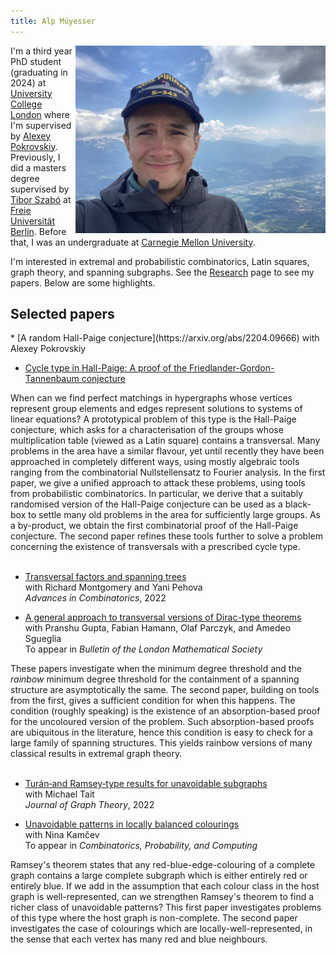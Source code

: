 ```yaml
---
title: Alp Müyesser
---
```

<img style="float: right;" src="/assets/images/photo.jpeg" alt="A photo of me" class="profile" width=400/>

I'm a third year PhD student (graduating in 2024) at [University College London](https://www.ucl.ac.uk) where I'm supervised by [Alexey Pokrovskiy](https://alexeypokrovskiy.com).  Previously, I did a masters degree supervised by [Tibor Szabó](http://page.mi.fu-berlin.de/szabo/) at [Freie Universität Berlin](https://www.fu-berlin.de/en/index.html). Before that, I was an undergraduate at [Carnegie Mellon University](https://www.cmu.edu). 

I'm interested in extremal and probabilistic combinatorics, Latin squares, graph theory, and spanning subgraphs. See the [Research](/research) page to see my papers. Below are some highlights. 
<br/>
<h2>Selected papers</h2>
<p style="margin-bottom:0.15cm;"></p>
* [A random Hall-Paige conjecture](https://arxiv.org/abs/2204.09666)  
with Alexey Pokrovskiy  

* [Cycle type in Hall-Paige: A proof of the Friedlander-Gordon-Tannenbaum conjecture](https://arxiv.org/abs/2303.16157)  
  
When can we find perfect matchings in hypergraphs whose vertices represent group elements and edges represent solutions to systems of linear equations? A prototypical problem of this type is the Hall-Paige conjecture, which asks for a characterisation of the groups whose multiplication table (viewed as a Latin square) contains a transversal. Many problems in the area have a similar flavour, yet until recently they have been approached in completely different ways, using mostly algebraic tools ranging from the combinatorial Nullstellensatz to Fourier analysis. In the first paper, we give a unified approach to attack these problems, using tools from probabilistic combinatorics. In particular, we derive that a suitably randomised version of the Hall-Paige conjecture can be used as a black-box to settle many old problems in the area for sufficiently large groups. As a by-product, we obtain the first combinatorial proof of the Hall-Paige conjecture. 
The second paper refines these tools further to solve a problem concerning the existence of transversals with a prescribed cycle type. 
<br/><br/>

* [Transversal factors and spanning trees](https://arxiv.org/abs/2107.04629)  
with Richard Montgomery and Yani Pehova    
_Advances in Combinatorics_, 2022  

* [A general approach to transversal versions of Dirac-type theorems](https://arxiv.org/pdf/2209.09289.pdf)  
with Pranshu Gupta, Fabian Hamann, Olaf Parczyk, and Amedeo Sgueglia  
To appear in _Bulletin of the London Mathematical Society_   

These papers investigate when the minimum degree threshold and the *rainbow* minimum degree threshold for the containment of a spanning structure are asymptotically the same. The second paper, building on tools from the first, gives a sufficient condition for when this happens. The condition (roughly speaking) is the existence of an absorption-based proof for the uncoloured version of the problem. Such absorption-based proofs are ubiquitous in the literature, hence this condition is easy to check for a large family of spanning structures. This yields rainbow versions of many classical results in extremal graph theory. 
  <br/>  <br/>
* [Turán‐and Ramsey‐type results for unavoidable subgraphs](https://onlinelibrary.wiley.com/doi/abs/10.1002/jgt.22842)  
with Michael Tait  
_Journal of Graph Theory_, 2022 

* [Unavoidable patterns in locally balanced colourings](https://arxiv.org/pdf/2209.06807.pdf)  
with Nina Kam&#269;ev  
To appear in _Combinatorics, Probability, and Computing_  

Ramsey's theorem states that any red-blue-edge-colouring of a complete graph contains a large complete subgraph which is either entirely red or entirely blue. If we add in the assumption that each colour class in the host graph is well-represented, can we strengthen Ramsey's theorem to find a richer class of unavoidable patterns? This first paper investigates problems of this type where the host graph is non-complete. The second paper investigates the case of colourings which are locally-well-represented, in the sense that each vertex has many red and blue neighbours. <br/><br/>

